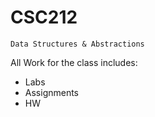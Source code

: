 # CSC212
`Data Structures & Abstractions`

 All Work for the class includes:

 - Labs
 - Assignments
 - HW

